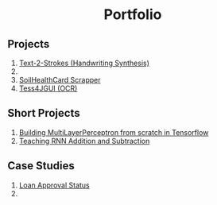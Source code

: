 # <center>Portfolio</center>

## Projects
1. [Text-2-Strokes (Handwriting Synthesis)](https://github.com/rahul96rajan/text-2-strokes)
2. 
3. [SoilHealthCard Scrapper](https://github.com/rahul96rajan/SHC-scrapper)
4. [Tess4JGUI (OCR)](https://github.com/rahul96rajan/tess4jGUI)

## Short Projects
1. [Building MultiLayerPerceptron from scratch in Tensorflow](https://github.com/rahul96rajan/short_projects/blob/main/MLP_from_scratch_in_TF.ipynb)
2. [Teaching RNN Addition and Subtraction](https://github.com/rahul96rajan/short_projects/blob/main/Simple_RNN.ipynb)

## Case Studies
1. [Loan Approval Status](https://github.com/rahul96rajan/ML-case-studies/blob/master/Loan-Prediction-Case-Study.ipynb)
2. 
